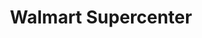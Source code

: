 ---
title: "Walmart Supercenter"
url: /fairfax/walmart-supercenter-fair-lakes-parkway/
shop: supermarket
---